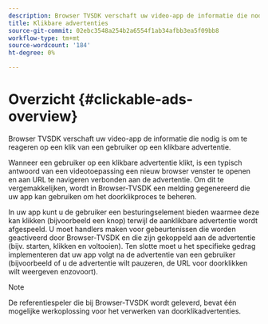 ```yaml
---
description: Browser TVSDK verschaft uw video-app de informatie die nodig is om te reageren op een klik van een gebruiker op een klikbare advertentie.
title: Klikbare advertenties
source-git-commit: 02ebc3548a254b2a6554f1ab34afbb3ea5f09bb8
workflow-type: tm+mt
source-wordcount: '184'
ht-degree: 0%

---
```


# Overzicht {#clickable-ads-overview}

Browser TVSDK verschaft uw video-app de informatie die nodig is om te reageren op een klik van een gebruiker op een klikbare advertentie.

Wanneer een gebruiker op een klikbare advertentie klikt, is een typisch antwoord van een videotoepassing een nieuw browser venster te openen en aan URL te navigeren verbonden aan de advertentie. Om dit te vergemakkelijken, wordt in Browser-TVSDK een melding gegenereerd die uw app kan gebruiken om het doorklikproces te beheren.

In uw app kunt u de gebruiker een besturingselement bieden waarmee deze kan klikken (bijvoorbeeld een knop) terwijl de aanklikbare advertentie wordt afgespeeld. U moet handlers maken voor gebeurtenissen die worden geactiveerd door Browser-TVSDK en die zijn gekoppeld aan de advertentie (bijv. starten, klikken en voltooien). Ten slotte moet u het specifieke gedrag implementeren dat uw app volgt na de advertentie van een gebruiker (bijvoorbeeld of u de advertentie wilt pauzeren, de URL voor doorklikken wilt weergeven enzovoort).

>[!NOTE]
>
>De referentiespeler die bij Browser-TVSDK wordt geleverd, bevat één mogelijke werkoplossing voor het verwerken van doorklikadvertenties.
